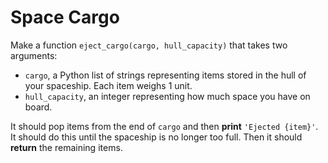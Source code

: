 # Space Cargo

Make a function `eject_cargo(cargo, hull_capacity)` that takes two arguments:

- `cargo`, a Python list of strings representing items stored in the hull of your spaceship. Each item weighs 1 unit.
- `hull_capacity`, an integer representing how much space you have on board.

It should pop items from the end of `cargo` and then **print** `'Ejected {item}'`. 
It should do this until the spaceship is no longer too full.
Then it should **return** the remaining items.

